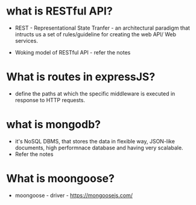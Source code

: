# what is RESTful API?
   - REST - Representational State Tranfer - an architectural paradigm that intructs us a set of rules/guideline for creating the web API/ Web services.

   - Woking model of RESTful API - refer the notes

# What is routes in expressJS?

   - define the paths at which the specific middleware is executed in response to HTTP requests.


# what is mongodb?
   - it's NoSQL DBMS, that stores the data in flexible way, JSON-like documents, high performnace database and having very scalabale.
   - Refer the notes
   

# What is moongoose?
   - moongoose - driver - https://mongoosejs.com/